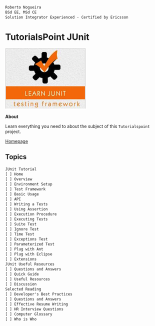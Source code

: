 ```
Roberto Nogueira  
BSd EE, MSd CE
Solution Integrator Experienced - Certified by Ericsson
```
# TutorialsPoint JUnit

![tutorialspoint image](images/tutorialspoint.png)

**About**

Learn everything you need to about the subject of this `Tutorialspoint` project.

[Homepage](https://www.tutorialspoint.com/junit/index.htm)

## Topics
```
JUnit Tutorial
[ ] Home
[ ] Overview
[ ] Environment Setup
[ ] Test Framework
[ ] Basic Usage
[ ] API
[ ] Writing a Tests
[ ] Using Assertion
[ ] Execution Procedure
[ ] Executing Tests
[ ] Suite Test
[ ] Ignore Test
[ ] Time Test
[ ] Exceptions Test
[ ] Parameterized Test
[ ] Plug with Ant
[ ] Plug with Eclipse
[ ] Extensions
JUnit Useful Resources
[ ] Questions and Answers
[ ] Quick Guide
[ ] Useful Resources
[ ] Discussion
Selected Reading
[ ] Developer's Best Practices
[ ] Questions and Answers
[ ] Effective Resume Writing
[ ] HR Interview Questions
[ ] Computer Glossary
[ ] Who is Who
```
